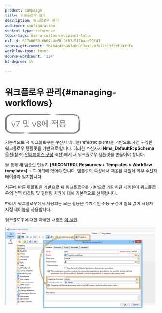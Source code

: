 ```yaml
---
product: campaign
title: 워크플로우 관리
description: 워크플로우 관리
audience: configuration
content-type: reference
topic-tags: use-a-custom-recipient-table
exl-id: 617b0050-6b04-4c68-9f63-511baae99f41
source-git-commit: fb4b4c42b907e86813ea570f912312fccf893bfe
workflow-type: tm+mt
source-wordcount: '134'
ht-degree: 4%

---
```


# 워크플로우 관리{#managing-workflows}

![](../../assets/common.svg)

기본적으로 새 워크플로우는 수신자 테이블(nms:recipient)을 기반으로 사전 구성된 워크플로우 템플릿을 기반으로 합니다. 이러한 수신자가 **Nms_DefaultRcpSchema** 옵션(참조) [인터페이스 구성](../../configuration/using/configuring-the-interface.md) 섹션)에서 새 워크플로우 템플릿을 만들어야 합니다.

을 통해 새 템플릿 만들기 **[!UICONTROL Resources > Templates > Workflow templates]** 노드 아래에 있어야 합니다. 템플릿의 속성에서 제공된 차원이 외부 수신자 테이블과 일치합니다.

최근에 만든 템플릿을 기반으로 새 워크플로우를 기반으로 개인화된 테이블이 워크플로우의 전역 타겟팅 및 필터링 차원에 대해 기본적으로 선택됩니다.

따라서 워크플로우에서 사용되는 모든 활동은 추가적인 수동 구성이 필요 없이 사용자 지정 테이블을 사용합니다.

워크플로우에 대한 자세한 내용은 [이 섹션](../../workflow/using/about-workflows.md).

![](assets/cfg_external_table_workflow.png)
